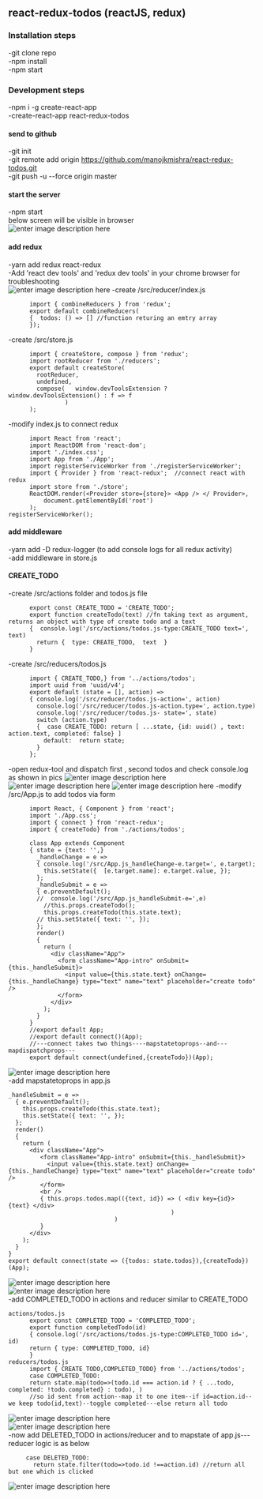 ## react-redux-todos (reactJS, redux)

### Installation steps
-git clone repo   
-npm install     
-npm start  

### Development steps
-npm i -g create-react-app  
-create-react-app react-redux-todos  

#### send to github
-git init  
-git remote add origin https://github.com/manojkmishra/react-redux-todos.git  
-git push -u --force origin master  

#### start the server  
-npm start  
below screen will be visible in browser  
![enter image description here](https://github.com/manojkmishra/react-redux-todos/blob/master/screenshots/screen1.PNG)  

#### add redux  
-yarn add redux react-redux  
-Add 'react dev tools' and 'redux dev tools' in your chrome browser for troubleshooting    
![enter image description here](https://github.com/manojkmishra/react-redux-todos/blob/master/screenshots/reactnreduxdevtools.PNG) 
-create /src/reducer/index.js  
```
      import { combineReducers } from 'redux';  
      export default combineReducers(  
      {  todos: () => [] //function returing an emtry array  
      });  
```
-create /src/store.js  
```
      import { createStore, compose } from 'redux';  
      import rootReducer from './reducers';  
      export default createStore(  
        rootReducer,  
        undefined,  
        compose(   window.devToolsExtension ? window.devToolsExtension() : f => f  
                )  
      );  
```
-modify index.js to connect redux  
```
      import React from 'react';  
      import ReactDOM from 'react-dom';  
      import './index.css';  
      import App from './App';  
      import registerServiceWorker from './registerServiceWorker';  
      import { Provider } from 'react-redux';  //connect react with redux  
      import store from './store';  
      ReactDOM.render(<Provider store={store}> <App /> </ Provider>,    
          document.getElementById('root')  
      );  
registerServiceWorker();  
```
#### add middleware   
-yarn add -D redux-logger (to add console logs for all redux activity)  
-add middleware in store.js  

#### CREATE_TODO
-create /src/actions folder and todos.js file  
```
      export const CREATE_TODO = 'CREATE_TODO';  
      export function createTodo(text) //fn taking text as argument, returns an object with type of create todo and a text 
      {  console.log('/src/actions/todos.js-type:CREATE_TODO text=', text)  
        return {  type: CREATE_TODO,  text  }  
      }  
```
-create /src/reducers/todos.js  
```
      import { CREATE_TODO,} from '../actions/todos';  
      import uuid from 'uuid/v4';  
      export default (state = [], action) =>   
      { console.log('/src/reducer/todos.js-action=', action)  
        console.log('/src/reducer/todos.js-action.type=', action.type)  
        console.log('/src/reducer/todos.js- state=', state)  
        switch (action.type)   
        {  case CREATE_TODO: return [ ...state, {id: uuid() , text: action.text, completed: false} ]  
          default:  return state;  
        }  
      }; 
``` 
-open redux-tool and dispatch first , second todos and check console.log as shown in pics
![enter image description here](https://github.com/manojkmishra/react-redux-todos/blob/master/screenshots/dispatchfirsttodo.PNG) 
![enter image description here](https://github.com/manojkmishra/react-redux-todos/blob/master/screenshots/dispatchsecondtodo.PNG) 
![enter image description here](https://github.com/manojkmishra/react-redux-todos/blob/master/screenshots/consolelogseconddispatch.PNG) 
-modify /src/App.js to add todos via form
```
      import React, { Component } from 'react';
      import './App.css';
      import { connect } from 'react-redux';
      import { createTodo} from './actions/todos';

      class App extends Component 
      { state = {text: '',}
        _handleChange = e => 
        { console.log('/src/App.js_handleChange-e.target=', e.target);
          this.setState({  [e.target.name]: e.target.value, });
        };
        _handleSubmit = e => 
        { e.preventDefault();
        //  console.log('/src/App.js_handleSubmit-e=',e)
          //this.props.createTodo();
          this.props.createTodo(this.state.text);
        // this.setState({ text: '', });
        };
        render() 
        {
          return (
            <div className="App">
              <form className="App-intro" onSubmit={this._handleSubmit}>
                <input value={this.state.text} onChange={this._handleChange} type="text" name="text" placeholder="create todo"  />
              </form>
            </div>
          );
        }
      }
      //export default App;
      //export default connect()(App);
      //---connect takes two things----mapstatetoprops--and---mapdispatchprops---
      export default connect(undefined,{createTodo})(App);
```
![enter image description here](https://github.com/manojkmishra/react-redux-todos/blob/master/screenshots/createtodoinapp.PNG)   
-add mapstatetoprops in app.js  
```
_handleSubmit = e => 
  { e.preventDefault();
    this.props.createTodo(this.state.text);
    this.setState({ text: '', });
  };
  render() 
  {
    return (
      <div className="App">
         <form className="App-intro" onSubmit={this._handleSubmit}>
           <input value={this.state.text} onChange={this._handleChange} type="text" name="text" placeholder="create todo"  />
         </form>
         <br />
         { this.props.todos.map(({text, id}) => ( <div key={id}>  {text} </div>
                                              )
                              )
         }
      </div>
    );
  }
}
export default connect(state => ({todos: state.todos}),{createTodo})(App);
```
![enter image description here](https://github.com/manojkmishra/react-redux-todos/blob/master/screenshots/addmapstatetoprops.PNG)   
![enter image description here](https://github.com/manojkmishra/react-redux-todos/blob/master/screenshots/todosaddedinappjs.PNG)    
-add COMPLETED_TODO in actions and reducer similar to CREATE_TODO  
``` 
actions/todos.js  
      export const COMPLETED_TODO = 'COMPLETED_TODO';  
      export function completedTodo(id)   
      { console.log('/src/actions/todos.js-type:COMPLETED_TODO id=', id)  
      return { type: COMPLETED_TODO, id}  
      }  
reducers/todos.js  
      import { CREATE_TODO,COMPLETED_TODO} from '../actions/todos';  
      case COMPLETED_TODO:   
      return state.map(todo=>(todo.id === action.id ? { ...todo, completed: !todo.completed} : todo), )   
      //so id sent from action--map it to one item--if id=action.id--we keep todo(id,text)--toggle completed---else return all todo  
``` 
![enter image description here](https://github.com/manojkmishra/react-redux-todos/blob/master/screenshots/completedtodoinmaps.PNG)   
![enter image description here](https://github.com/manojkmishra/react-redux-todos/blob/master/screenshots/completedtodo.PNG)    
-now add DELETED_TODO in actions/reducer and to mapstate of app.js---reducer logic is as below
```
     case DELETED_TODO: 
       return state.filter(todo=>todo.id !==action.id) //return all but one which is clicked
```
![enter image description here](https://github.com/manojkmishra/react-redux-todos/blob/master/screenshots/deletetodo.PNG)  

